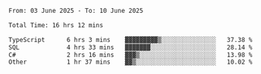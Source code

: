 <!--START_SECTION:waka-->

```txt
From: 03 June 2025 - To: 10 June 2025

Total Time: 16 hrs 12 mins

TypeScript      6 hrs 3 mins    ▓▓▓▓▓▓▓▓▓▒░░░░░░░░░░░░░░░   37.38 %
SQL             4 hrs 33 mins   ▓▓▓▓▓▓▓░░░░░░░░░░░░░░░░░░   28.14 %
C#              2 hrs 16 mins   ▓▓▓▒░░░░░░░░░░░░░░░░░░░░░   13.98 %
Other           1 hr 37 mins    ▓▓▒░░░░░░░░░░░░░░░░░░░░░░   10.02 %
```

<!--END_SECTION:waka-->

